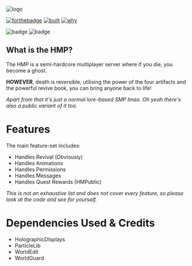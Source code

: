![logo](https://cdn.discordapp.com/attachments/863040845418987521/892144422299504690/26c38d37c6cc5484044fa0ad31a1753e.png)

[![forthebadge](https://forthebadge.com/images/badges/made-with-java.svg)](https://forthebadge.com)
[![built](https://forthebadge.com/images/badges/built-with-love.svg)](https://forthebadge.com) 
[![why](https://forthebadge.com/images/badges/it-works-why.svg)](https://forthebadge.com)

![badge](https://img.shields.io/badge/Version-BETA/1.0.0-green) ![badge](https://img.shields.io/badge/License-Apache-blue)
## What is the HMP?
The HMP is a semi-hardcore multiplayer server where if you die, you become a ghost.

**HOWEVER**, death is reversible, utilising the power of the four artifacts and the powerful revive book, you can bring anyone back to life!

*Apart from that it's just a normal lore-based SMP lmao. Oh yeah there's also a public variant of it too.*

# Features
The main feature-set includes:
- Handles Revival (Obviously)
- Handles Animations
- Handles Permissions
- Handles Messages
- Handles Quest Rewards (HMPublic)

*This is not an exhaustive list and does not cover every feature, so please look at the code and see for yourself.*

# Dependencies Used & Credits
- HolographicDIsplays
- ParticleLib
- WorldEdit
- WorldGuard
